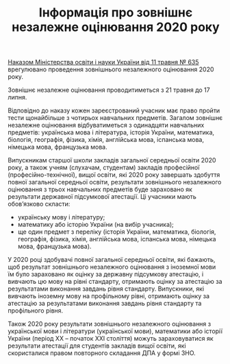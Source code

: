 ﻿---
title: Інформація про зовнішнє незалежне оцінювання 2020 року
---

[Наказом Міністерства освіти і науки України від 11 травня № 635](https://ips.ligazakon.net/document/view/RE33549?an=13) врегулювано проведення зовнішнього незалежного оцінювання 2020 року.

Зовнішнє незалежне оцінювання проводитиметься з 21 травня до 17 липня.

Відповідно до наказу кожен зареєстрований учасник має право пройти тести щонайбільше з чотирьох навчальних предметів. Загалом зовнішнє незалежне оцінювання відбуватиметься з одинадцяти навчальних предметів: українська мова і література, історія України, математика, біологія, географія, фізика, хімія, англійська мова, іспанська мова, німецька мова, французька мова.

Випускникам старшої школи закладів загальної середньої освіти 2020 року, а також учням (слухачам, студентам) закладів професійної (професійно-технічної), вищої освіти, які 2020 року завершать здобуття повної загальної середньої освіти, результати зовнішнього незалежного оцінювання з трьох навчальних предметів буде зараховано як результати державної підсумкової атестації. Ці учасники мають обов’язково скласти:

-   українську мову і літературу;
-   математику або історію України (на вибір учасника);
-   ще один предмет з переліку (історія України, математика, біологія, географія, фізика, хімія, англійська мова, іспанська мова, німецька мова, французька мова).

У 2020 році здобувачі повної загальної середньої освіти, які бажають, щоб результат зовнішнього незалежного оцінювання з іноземної мови їм було зараховано як оцінку за державну підсумкову атестацію, і вивчають цю мову на рівні стандарту, отримають оцінку за атестацію за результатами виконання завдань рівня стандарту. Випускники, які вивчають іноземну мову на профільному рівні, отримають оцінку за атестацію за результатами виконання завдань рівня стандарту та профільного рівня.

Також 2020 року результати зовнішнього незалежного оцінювання з української мови і літератури (української мови), математики або історії України (період ХХ – початок ХХІ століття) можуть зараховуватися як результати атестації для студентів закладів вищої освіти, які скористалися правом повторного складання ДПА у формі ЗНО.
